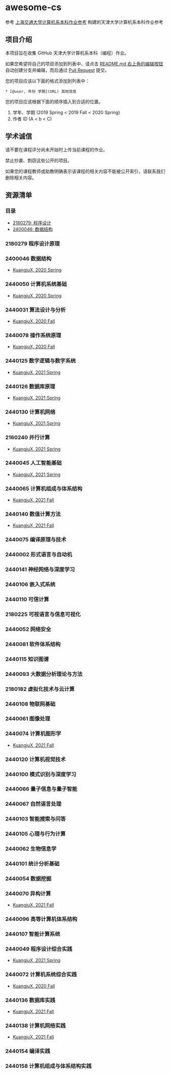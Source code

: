 # awesome-cs

参考 [上海交通大学计算机系本科作业参考](https://github.com/SJTU-CSE/awesome-cs) 构建的天津大学计算机系本科作业参考

## 项目介绍

本项目旨在收集 GitHub 天津大学计算机系本科（编程）作业。

如果您希望将自己的项目添加到列表中，请点击 [README.md 右上角的编辑按钮](https://github.com/TJUCS/awesome-cs/edit/main/README.md) 自动创建分支并编辑，而后通过 [Pull Request](https://github.com/TJUCS/awesome-cs/pulls) 提交。

您的项目应该以下面的格式添加到列表中：

```
* [@user, 年份 学期](URL) 其他信息
```

您的项目应该根据下面的顺序插入到合适的位置。

1. 学年、学期 (2019 Spring < 2019 Fall < 2020 Spring)
2. 作者 ID (A < b < C)

## 学术诚信

请不要在课程评分尚未开始时上传当前课程的作业。

禁止抄袭、剽窃这些公开的项目。

如果您的课程教师或助教明确表示该课程的相关内容不能被公开索引，请联系我们删除相关内容。

## 资源清单

### 目录

- [2180279: 程序设计](https://github.com/SJTU-CSE/awesome-cs#2180279)
- [2400046: 数据结构](https://github.com/SJTU-CSE/awesome-cs#2400046)

### 2180279 程序设计原理

### 2400046 数据结构 

- [KuangjuX, 2020 Spring](https://github.com/KuangjuX/DS-Lab)

### 2440050 计算机系统基础

- [KuangjuX, 2020 Spring](https://github.com/KuangjuX/ICS-Lab)

### 2440031 算法设计与分析

- [KuangjuX, 2020 Fall](https://github.com/KuangjuX/Algorithm-Lab)

### 2440078 操作系统原理

- [KuangjuX, 2020 Fall](https://github.com/KuangjuX/OS-Lab)

### 2440125 数字逻辑与数字系统

- [KuangjuX, 2021 Spring](https://github.com/KuangjuX/Digital-Lab)

### 2440126 数据库原理

- [KuangjuX, 2021 Spring](https://github.com/KuangjuX/DBS-Lab)

### 2440130 计算机网络

- [KuangjuX, 2021 Spring](https://github.com/KuangjuX/Network-Lab)

### 2160240 并行计算

- [KuangjuX, 2021 Spring](https://github.com/KuangjuX/Parallel-Lab)

### 2440045 人工智能基础

- [KuangjuX, 2021 Spring](https://github.com/KuangjuX/AI-Lab)

### 2440065 计算机组成与体系结构

- [KuangjuX, 2021 Fall](https://github.com/KuangjuX/SimpleMIPS)

### 2440140 数值计算方法

- [KuangjuX, 2021 Fall](https://github.com/KuangjuX/Numerical-Analysis)

### 2440075 编译原理与技术

### 2440002 形式语言与自动机

### 2440141 神经网络与深度学习

### 2440106 嵌入式系统

### 2440110 可信计算

### 2180225 可视语言与信息可视化

### 2440052 网络安全

### 2440081 软件体系结构

### 2440115 知识图谱

### 2440093 大数据分析理论与方法

### 2180182 虚拟化技术与云计算

### 2440108 物联网基础

### 2440061 图像处理

### 2440074 计算机图形学

- [KuangjuX, 2021 Fall](https://github.com/KuangjuX/Graphics-Lab)

### 2440120 计算机视觉技术

### 2440100 模式识别与深度学习

### 2440066 量子信息与量子智能

### 2440067 自然语言处理

### 2440103 智能搜索与问答

### 2440105 心理与行为计算

### 2440062 生物信息学

### 2440101 统计分析基础

### 2440054 数据挖掘

### 2440070 异构计算

- [KuangjuX, 2021 Fall](https://github.com/KuangjuX/Heterogeneous-Lab)

### 2440096 高等计算机体系结构

### 2440107 智能计算系统

### 2440049 程序设计综合实践

- [KuangjuX, 2021 Spring](https://github.com/KuangjuX/Programing-Lab)

### 2440072 计算机系统综合实践

- [KuangjuX, 2020 Fall](https://github.com/KuangjuX/NEMU2020)

### 2440136 数据库实践

- [KuangjuX, 2021 Fall](https://github.com/KuangjuX/Langhuan-Blessed-Land)

### 2440138 计算机网络实践

- [KuangjuX, 2021 Fall](https://github.com/KuangjuX/Trivial-TCP)

### 2440154 编译实践

### 2440158 计算机组成与体系结构实践

